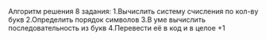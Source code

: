 Алгоритм решения 8 задания:
1.Вычислить систему счисления по кол-ву букв
2.Определить порядок символов
3.В уме вычислить последовательность из букв
4.Перевести её в код и в целое +1

